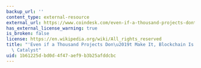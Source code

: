 ```yaml
---
backup_url: ''
content_type: external-resource
external_url: https://www.coindesk.com/even-if-a-thousand-projects-dont-make-it-blockchain-is-still-a-change-catalyst
has_external_license_warning: true
is_broken: false
license: https://en.wikipedia.org/wiki/All_rights_reserved
title: "'Even if a Thousand Projects Don\u2019t Make It, Blockchain Is Still a Change\
  \ Catalyst"
uid: 1b61225d-bd0d-4f47-aef9-b3b25afddcbc
---
```

